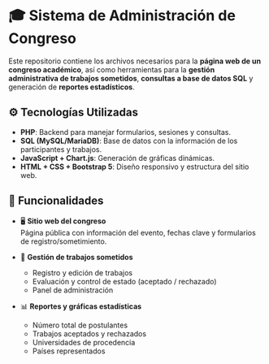 # 🎓 Sistema de Administración de Congreso

Este repositorio contiene los archivos necesarios para la **página web de un congreso académico**, así como herramientas para la **gestión administrativa de trabajos sometidos**, **consultas a base de datos SQL** y generación de **reportes estadísticos**.

## ⚙️ Tecnologías Utilizadas

- **PHP**: Backend para manejar formularios, sesiones y consultas.
- **SQL (MySQL/MariaDB)**: Base de datos con la información de los participantes y trabajos.
- **JavaScript + Chart.js**: Generación de gráficas dinámicas.
- **HTML + CSS + Bootstrap 5**: Diseño responsivo y estructura del sitio web.

## 📌 Funcionalidades

- 🖥️ **Sitio web del congreso**  
  Página pública con información del evento, fechas clave y formularios de registro/sometimiento.

- 📝 **Gestión de trabajos sometidos**  
  - Registro y edición de trabajos
  - Evaluación y control de estado (aceptado / rechazado)
  - Panel de administración

- 📊 **Reportes y gráficas estadísticas**  
  - Número total de postulantes
  - Trabajos aceptados y rechazados
  - Universidades de procedencia
  - Países representados

